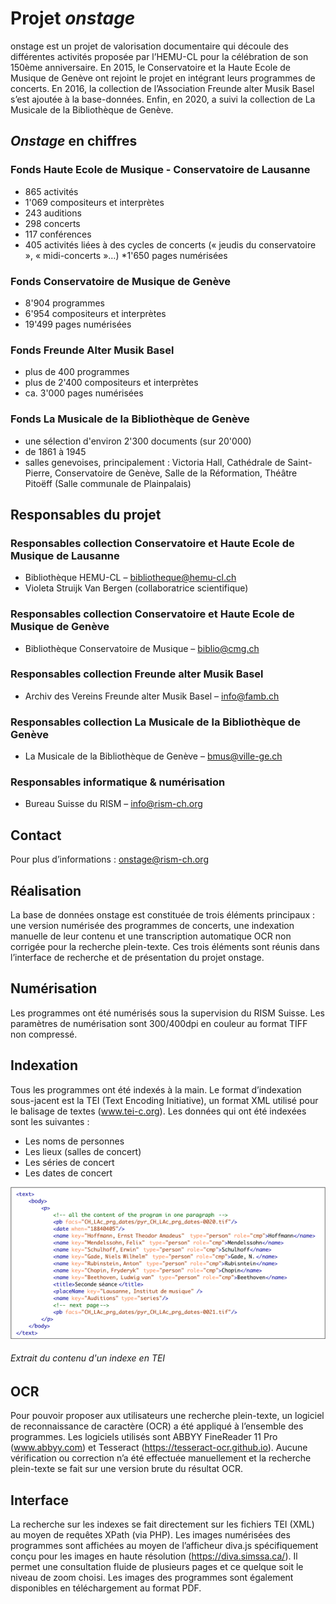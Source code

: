 # Projet _onstage_
onstage est un projet de valorisation documentaire qui découle des différentes activités proposée par l’HEMU-CL pour la célébration de son 150ème anniversaire. En 2015, le Conservatoire et la Haute Ecole de Musique de Genève ont rejoint le projet en intégrant leurs programmes de concerts. En 2016, la collection de l’Association Freunde alter Musik Basel s’est ajoutée à la base-données. Enfin, en 2020, a suivi la collection de La Musicale de la Bibliothèque de Genève.

## _Onstage_ en chiffres

### Fonds Haute Ecole de Musique - Conservatoire de Lausanne

* 865 activités
* 1'069 compositeurs et interprètes
* 243 auditions
* 298 concerts
* 117 conférences
* 405 activités liées à des cycles de concerts (« jeudis du conservatoire », « midi-concerts »…)
*1'650 pages numérisées

### Fonds Conservatoire de Musique de Genève

* 8'904 programmes
* 6'954 compositeurs et interprètes
* 19'499 pages numérisées

### Fonds Freunde Alter Musik Basel

* plus de 400 programmes
* plus de 2'400 compositeurs et interprètes
* ca. 3'000 pages numérisées

### Fonds La Musicale de la Bibliothèque de Genève

* une sélection d'environ 2'300 documents (sur 20'000)
* de 1861 à 1945
* salles genevoises, principalement : Victoria Hall, Cathédrale de Saint-Pierre, Conservatoire de Genève, Salle de la Réformation, Théâtre Pitoëff (Salle communale de Plainpalais)

## Responsables du projet
### Responsables collection Conservatoire et Haute Ecole de Musique de Lausanne

* Bibliothèque HEMU-CL – bibliotheque@hemu-cl.ch
* Violeta Struijk Van Bergen (collaboratrice scientifique)

### Responsables collection Conservatoire et Haute Ecole de Musique de Genève

* Bibliothèque Conservatoire de Musique – biblio@cmg.ch

### Responsables collection Freunde alter Musik Basel

* Archiv des Vereins Freunde alter Musik Basel – info@famb.ch

### Responsables collection La Musicale de la Bibliothèque de Genève

* La Musicale de la Bibliothèque de Genève – bmus@ville-ge.ch

### Responsables informatique & numérisation

* Bureau Suisse du RISM – info@rism-ch.org

## Contact
Pour plus d’informations : onstage@rism-ch.org

## Réalisation
La base de données onstage est constituée de trois éléments principaux : une version numérisée des programmes de concerts, une indexation manuelle de leur contenu et une transcription automatique OCR non corrigée pour la recherche plein-texte. Ces trois éléments sont réunis dans l’interface de recherche et de présentation du projet onstage.

## Numérisation
Les programmes ont été numérisés sous la supervision du RISM Suisse. Les paramètres de numérisation sont 300/400dpi en couleur au format TIFF non compressé.

## Indexation
Tous les programmes ont été indexés à la main. Le format d’indexation sous-jacent est la TEI (Text Encoding Initiative), un format XML utilisé pour le balisage de textes (www.tei-c.org). Les données qui ont été indexées sont les suivantes :

* Les noms de personnes
* Les lieux (salles de concert)
* Les séries de concert
* Les dates de concert

![tei-example](https://raw.githubusercontent.com/rism-ch/onstage-texts/master/images/tei-example.png)
###### Extrait du contenu d'un indexe en TEI

## OCR
Pour pouvoir proposer aux utilisateurs une recherche plein-texte, un logiciel de reconnaissance de caractère (OCR) a été appliqué à l’ensemble des programmes. Les logiciels utilisés sont ABBYY FineReader 11 Pro (www.abbyy.com) et Tesseract (https://tesseract-ocr.github.io). Aucune vérification ou correction n’a été effectuée manuellement et la recherche plein-texte se fait sur une version brute du résultat OCR.

## Interface
La recherche sur les indexes se fait directement sur les fichiers TEI (XML) au moyen de requêtes XPath (via PHP). Les images numérisées des programmes sont affichées au moyen de l’afficheur diva.js spécifiquement conçu pour les images en haute résolution (https://diva.simssa.ca/). Il permet une consultation fluide de plusieurs pages et ce quelque soit le niveau de zoom choisi. Les images des programmes sont également disponibles en téléchargement au format PDF.
